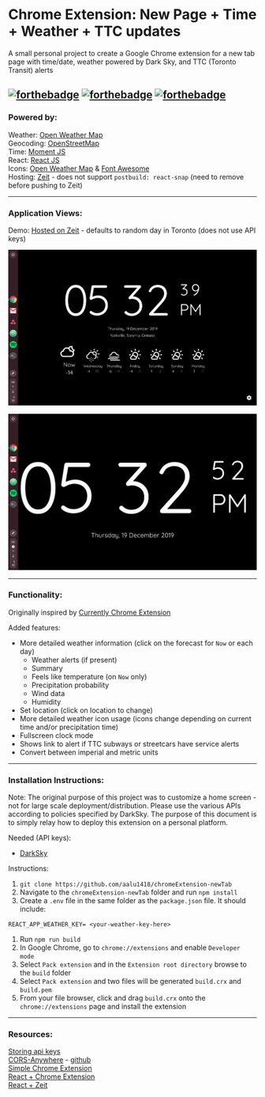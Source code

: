 # Chrome Extension: New Page + Time + Weather + TTC updates
A small personal project to create a Google Chrome extension for a new tab page with time/date, weather powered by Dark Sky, and TTC (Toronto Transit) alerts

[![forthebadge](https://forthebadge.com/images/badges/made-with-javascript.svg)](https://forthebadge.com)
[![forthebadge](https://forthebadge.com/images/badges/designed-in-etch-a-sketch.svg)](https://forthebadge.com) [![forthebadge](https://forthebadge.com/images/badges/uses-css.svg)](https://forthebadge.com)
---
### Powered by:
Weather: [Open Weather Map](https://openweathermap.org)  
Geocoding: [OpenStreetMap](https://openstreetmap.org/)  
Time: [Moment JS](https://momentjs.com/)  
React: [React JS](https://reactjs.org/)  
Icons: [Open Weather Map](https://openweathermap.org/weather-conditions) & [Font Awesome](https://fontawesome.com/)  
Hosting: [Zeit](https://zeit.co/) - does not support ```postbuild: react-snap``` (need to remove before pushing to Zeit)

---
### Application Views:
Demo: [Hosted on Zeit](https://chromeextension-newtab.aalu1418.now.sh/) - defaults to random day in Toronto (does not use API keys)

![](./screenshot0.png)

![](./screenshot1.png)

---
### Functionality:
Originally inspired by [Currently Chrome Extension](https://chrome.google.com/webstore/detail/currently/ojhmphdkpgbibohbnpbfiefkgieacjmh?hl=en)

Added features:
- More detailed weather information (click on the forecast for `Now` or each day)
  - Weather alerts (if present)
  - Summary
  - Feels like temperature (on `Now` only)
  - Precipitation probability
  - Wind data
  - Humidity
- Set location (click on location to change)
- More detailed weather icon usage (icons change depending on current time and/or precipitation time)
- Fullscreen clock mode
- Shows link to alert if TTC subways or streetcars have service alerts
- Convert between imperial and metric units

---
### Installation Instructions:

Note: The original purpose of this project was to customize a home screen - not for large scale deployment/distribution. Please use the various APIs according to policies specified by DarkSky. The purpose of this document is to simply relay how to deploy this extension on a personal platform.

Needed (API keys):
- [DarkSky](https://darksky.net/dev/register)

Instructions:

1. `git clone https://github.com/aalu1418/chromeExtension-newTab`
1. Navigate to the `chromeExtension-newTab` folder and run `npm install`
1. Create a `.env` file in the same folder as the `package.json` file. It should include:
  ```
  REACT_APP_WEATHER_KEY= <your-weather-key-here>
  ```
1. Run `npm run build`
1. In Google Chrome, go to `chrome://extensions` and enable `Developer mode`
1. Select `Pack extension` and in the `Extension root directory` browse to the `build` folder
1. Select `Pack extension` and two files will be generated `build.crx` and `build.pem`
1. From your file browser, click and drag `build.crx` onto the `chrome://extensions` page and install the extension

---
### Resources:
[Storing api keys](https://medium.com/better-programming/using-environment-variables-in-reactjs-9ad9c5322408)  
[CORS-Anywhere](https://cors-anywhere.herokuapp.com/) - [github](https://github.com/Rob--W/cors-anywhere)  
[Simple Chrome Extension](https://medium.com/javascript-in-plain-english/https-medium-com-javascript-in-plain-english-how-to-build-a-simple-chrome-extension-in-vanilla-javascript-e52b2994aeeb)  
[React + Chrome Extension](https://medium.com/@gilfink/building-a-chrome-extension-using-react-c5bfe45aaf36)  
[React + Zeit](https://zeit.co/guides/deploying-react-with-now-cra/)
